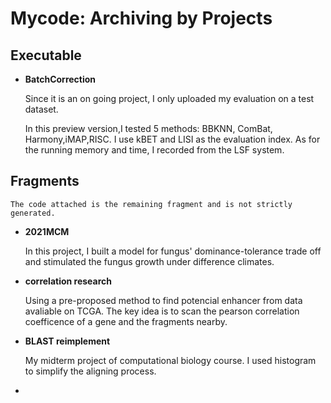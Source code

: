 # Mycode: Archiving by Projects

## Executable
- __BatchCorrection__

    Since it is an on going project, I only uploaded my evaluation on a test dataset. 

    In this preview version,I tested 5 methods: BBKNN, ComBat, Harmony,iMAP,RISC. I use kBET and LISI as the evaluation index.  As for the running memory and time, I recorded from the LSF system.

 
## Fragments
    The code attached is the remaining fragment and is not strictly generated.
  
- __2021MCM__
    
    In this project, I built a model for fungus' dominance-tolerance trade off and stimulated the fungus growth under difference climates. 
    


- __correlation research__

     Using a pre-proposed method to find potencial enhancer from data avaliable on TCGA. The key idea is to scan the pearson correlation coefficence of a gene and the fragments nearby.


- __BLAST reimplement__
    
    My midterm project of computational biology course. I used histogram to simplify the aligning process.


- 